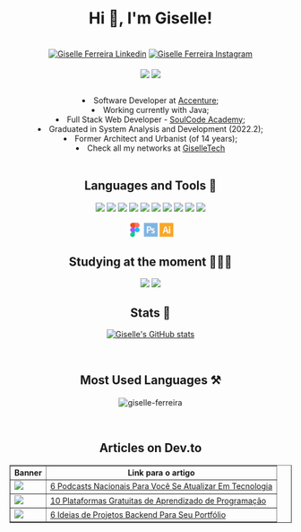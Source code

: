 <p ><h1 align="center">Hi 👋, I'm Giselle!</h1>
<p align="center"> 
<br/>  
<a href="https://linkedin.com/in/giselleferreiras" target="_blank" ><img align="center" height="25" src="https://img.shields.io/badge/linkedin-%230077B5.svg?style=for-the-badge&logo=linkedin&logoColor=white" alt="Giselle Ferreira Linkedin" /></a>
<a href="https://instagram.com/giselletech" target="_blank" ><img align="center" height="25" src="https://img.shields.io/badge/Instagram-E4405F?style=for-the-badge&logo=instagram&logoColor=white" alt="Giselle Ferreira Instagram" /></a>

<br/>
<br/>


<img height="125" src="https://cdn.dribbble.com/users/859807/screenshots/6284055/benny_typing_1.gif" align="center" />
<img height="125" src="https://cdn.dribbble.com/users/2789762/screenshots/8630894/media/583b209224b027954cb6e8b9901cb731.gif" align="center"/>      

<br/>
<br/>

<div align="center">
<li>Software Developer at <a href="https://www.accenture.com/br-pt">Accenture</a>;</li>
<li>Working currently with Java;</li>
<li>Full Stack Web Developer - <a href="https://soulcodeacademy.org/">SoulCode Academy</a>;</li>
<li>Graduated in System Analysis and Development (2022.2);</li>
<li>Former Architect and Urbanist (of 14 years);</li>
<li>Check all my networks at <a href="https://giselletech.vercel.app">GiselleTech</a></li>
</div>

<br/>

<div align="center">

## Languages and Tools 🧰

<img src="https://img.shields.io/badge/HTML5-E34F26?style=for-the-badge&logo=html5&logoColor=white" height="25">
<img src="https://img.shields.io/badge/CSS3-1572B6?style=for-the-badge&logo=css3&logoColor=white" height="25">
<img src="https://img.shields.io/badge/JavaScript-F7DF1E?style=for-the-badge&logo=javascript&logoColor=black" height="25">
<img src="https://img.shields.io/badge/React-20232A?style=for-the-badge&logo=react&logoColor=61DAFB height="25">
<img src="https://img.shields.io/badge/Angular-DD0031?style=for-the-badge&logo=angular&logoColor=white" height="25">
<img src="https://img.shields.io/badge/Node.js-43853D?style=for-the-badge&logo=node.js&logoColor=white.svg" height="25">
<img src="https://img.shields.io/badge/MongoDB-4EA94B?style=for-the-badge&logo=mongodb&logoColor=white" height="25">
<img src="https://img.shields.io/badge/MySQL-00000F?style=for-the-badge&logo=mysql&logoColor=white" height="25"> 
<img src="https://img.shields.io/badge/Java-ED8B00?style=for-the-badge&logo=java&logoColor=white" height="25">
<img src="https://img.shields.io/badge/Spring-6DB33F?style=for-the-badge&logo=spring&logoColor=white" height="25"> 
<br>
<br> 
<img src="https://raw.githubusercontent.com/devicons/devicon/master/icons/figma/figma-original.svg" height="25">  
<img src="https://raw.githubusercontent.com/devicons/devicon/master/icons/photoshop/photoshop-plain.svg" height="25"> 
<img src="https://raw.githubusercontent.com/devicons/devicon/master/icons/illustrator/illustrator-plain.svg" height="25">

<br/>

## Studying at the moment 👩🏻‍💻

<img src="https://img.shields.io/badge/Java-ED8B00?style=for-the-badge&logo=java&logoColor=white" height="25">
<img src="https://img.shields.io/badge/Spring-6DB33F?style=for-the-badge&logo=spring&logoColor=white" height="25"> 

<br/>

## Stats 📝
[![Giselle's GitHub stats](https://github-readme-stats.vercel.app/api?username=giselle-ferreira&show_icons=true&title_color=fff&icon_color=37aaff&text_color=f8f8f2&bg_color=171c24&count_private=true)](https://github.com/giselle-ferreira/github-readme-stats)

<br/>

## Most Used Languages ⚒️
<p><img align="center" src="https://github-readme-stats.vercel.app/api/top-langs?username=giselle-ferreira&show_icons=true&locale=en&layout=compact&title_color=fff&text_color=f8f8f2&hide=java&bg_color=171c24" alt="giselle-ferreira" /></p>

<br/>

## Articles on Dev.to

<table border="1">
    <thead>
        <tr>
            <th>Banner</th>
            <th>Link para o artigo</th>
        </tr>
    </thead>
    <tbody>
        <tr>
            <td><img src="https://res.cloudinary.com/practicaldev/image/fetch/s--iDJ3l79p--/c_imagga_scale,f_auto,fl_progressive,h_420,q_auto,w_1000/https://dev-to-uploads.s3.amazonaws.com/uploads/articles/vqnrszyv6rncxymhfbwf.png" height="70"></td>
            <td><a href="https://dev.to/giselletech/10-plataformas-gratuitas-de-aprendizado-de-programacao-2dki">6 Podcasts Nacionais Para Você Se Atualizar Em Tecnologia</a></td>
        </tr>
         <tr>
            <td><img src="https://res.cloudinary.com/practicaldev/image/fetch/s--4-RkFh79--/c_imagga_scale,f_auto,fl_progressive,h_420,q_auto,w_1000/https://dev-to-uploads.s3.amazonaws.com/uploads/articles/h2xztq69xp6hm04b8pib.png" height="70"></td>
            <td><a href="https://dev.to/giselletech/6-podcasts-nacionais-para-voce-se-atualizar-em-tecnologia-198h">10 Plataformas Gratuitas de Aprendizado de Programação</a></td>
        </tr>
         <tr>
            <td><img src="https://res.cloudinary.com/practicaldev/image/fetch/s--My1H8eUJ--/c_imagga_scale,f_auto,fl_progressive,h_420,q_66,w_1000/https://dev-to-uploads.s3.amazonaws.com/uploads/articles/a29osw532wq6ls8dqsrq.gif" height="70"></td>
            <td><a href="https://dev.to/giselletech/6-ideias-de-projetos-backend-para-seu-portfolio-1o9p">6 Ideias de Projetos Backend Para Seu Portfólio </a></td>
        </tr>
    </tbody>
</table>
</div>
